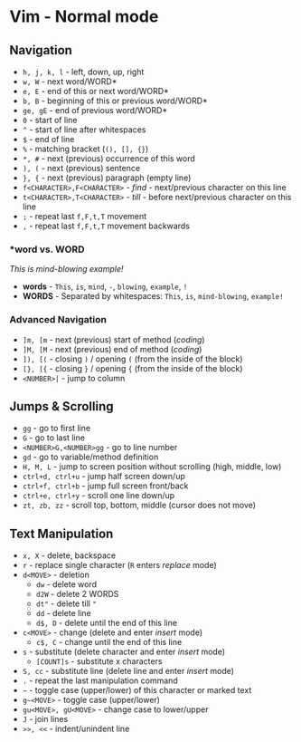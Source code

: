 # Vim - Normal mode

## Navigation
- `h, j, k, l`  - left, down, up, right
- `w, W` - next word/WORD*
- `e, E` - end of this or next word/WORD*
- `b, B` - beginning of this or previous word/WORD*
- `ge, gE` - end of previous word/WORD*
- `0` - start of line
- `^` - start of line after whitespaces
- `$` - end of line
- `%` - matching bracket (`(), [], {}`)
- `*, #` - next (previous) occurrence of this word
- `), (` - next (previous) sentence
- `}, {` - next (previous) paragraph (empty line)
- `f<CHARACTER>,F<CHARACTER>` - _find_ - next/previous character on this line
- `t<CHARACTER>,T<CHARACTER>` - _till_ - before next/previous character on this line
- `;` - repeat last `f,F,t,T` movement
- `,` - repeat last `f,F,t,T` movement backwards

### *word vs. WORD
_This is mind-blowing example!_
- **words** - `This`, `is`, `mind`, `-`, `blowing`, `example`, `!`
- **WORDS** - Separated by whitespaces: `This`, `is`, `mind-blowing`, `example!`

### Advanced Navigation
- `]m, [m` - next (previous) start of method (_coding_)
- `]M, [M` - next (previous) end of method (_coding_)
- `]), [(` - closing `)` / opening `(` (from the inside of the block)
- `[}, [{` - closing `}` / opening `{` (from the inside of the block)
- `<NUMBER>|` - jump to column

## Jumps & Scrolling
- `gg` - go to first line
- `G` - go to last line
- `<NUMBER>G,<NUMBER>gg` - go to line number
- `gd` - go to variable/method definition
- `H, M, L` - jump to screen position without scrolling (high, middle, low)
- `ctrl+d, ctrl+u` - jump half screen down/up
- `ctrl+f, ctrl+b` - jump full screen front/back
- `ctrl+e, ctrl+y` - scroll one line down/up
- `zt, zb, zz` - scroll top, bottom, middle (cursor does not move)

## Text Manipulation
- `x, X` - delete, backspace
- `r` - replace single character (`R` enters _replace_ mode)
- `d<MOVE>` - deletion
    - `dw` - delete word
    - `d2W` - delete 2 WORDS
    - `dt"` - delete till `"`
    - `dd` - delete line
    - `d$, D` - delete until the end of this line
- `c<MOVE>` - change (delete and enter _insert_ mode)
    - `c$, C` - change until the end of this line
- `s` - substitute (delete character and enter _insert_ mode)
    - `[COUNT]s` - substitute x characters
- `S, cc` - substitute line (delete line and enter _insert_ mode)
- `.` - repeat the last manipulation command
- `~` - toggle case (upper/lower) of this character or marked text
- `g~<MOVE>` - toggle case (upper/lower)
- `gu<MOVE>, gU<MOVE>` - change case to lower/upper
- `J` - join lines
- `>>, <<` - indent/unindent line


